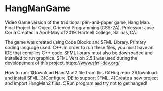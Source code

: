 # HangManGame
Video Game version of the traditional pen-and-paper game, Hang Man.
Final Project for Object Oriented Programming (CSS-2A). 
Professor: Jose Coria
Created in April-May of 2019. Hartnell College, Salinas, CA. 


The game was created using Code Blocks and SFML Library. Primary coding language used: C++. 
In order to run these files, you must have an IDE that compiles C++ code. 
SFML library must also be downloaded and installed to run graphics.
SFML Version 2.5.1 was used during the developement of this project. 
https://www.sfml-dev.org/ 


How to run: 
1)Download HangMan2 file from this GitHug repo.
2)Download and install SFML. 
3)Configure IDE to support SFML. 
4)Create a new project and import HangMan2 files. 
5)Run program and try not to get hanged! 
